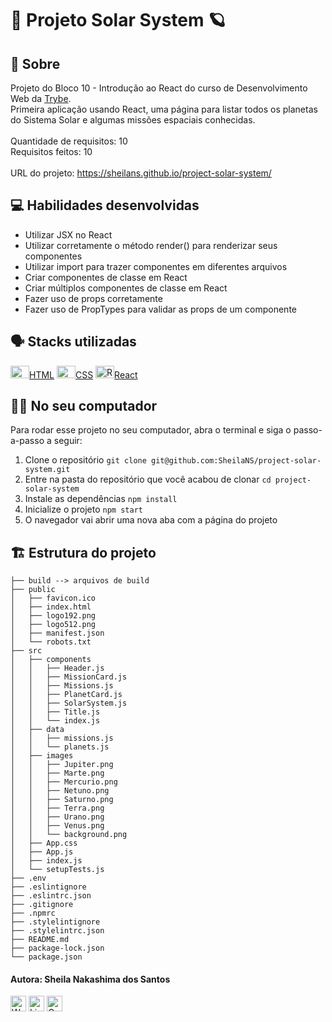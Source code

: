 # :star2: Projeto Solar System :ringed_planet:

## :page_facing_up: Sobre

Projeto do Bloco 10 - Introdução ao React do curso de Desenvolvimento Web da [Trybe](https://www.betrybe.com).<br>
Primeira aplicação usando React, uma página para listar todos os planetas do Sistema Solar e algumas missões espaciais conhecidas.<br><br>
Quantidade de requisitos: 10<br>
Requisitos feitos: 10<br><br>
URL do projeto: https://sheilans.github.io/project-solar-system/

## :computer: Habilidades desenvolvidas

- Utilizar JSX no React
- Utilizar corretamente o método render() para renderizar seus componentes
- Utilizar import para trazer componentes em diferentes arquivos
- Criar componentes de classe em React
- Criar múltiplos componentes de classe em React
- Fazer uso de props corretamente
- Fazer uso de PropTypes para validar as props de um componente

## :speaking_head: Stacks utilizadas
<div align="left">
  <a href="https://developer.mozilla.org/en-US/docs/Web/HTML" display="block"><img alt="HTML5 icon" height="20px" width="30px" src="https://cdn.jsdelivr.net/gh/devicons/devicon/icons/html5/html5-original.svg" />HTML</a>
  <a href="https://developer.ozilla.org/pt-BR/docs/Web/CSS"><img alt="CSS3 icon" height="20px" width="30px" src="https://cdn.jsdelivr.net/gh/devicons/devicon/icons/css3/css3-original.svg" />CSS</a>
  <a href="https://reactjs.org/"><img alt="React.Js icon" height="20px" width="30px" src="https://cdn.jsdelivr.net/gh/devicons/devicon/icons/react/react-original.svg" />React</a>
</div>

## :woman_technologist: No seu computador
Para rodar esse projeto no seu computador, abra o terminal e siga o passo-a-passo a seguir:

1. Clone o repositório `git clone git@github.com:SheilaNS/project-solar-system.git`
2. Entre na pasta do repositório que você acabou de clonar `cd project-solar-system`
3. Instale as dependências `npm install`
4. Inicialize o projeto `npm start`
5. O navegador vai abrir uma nova aba com a página do projeto 

## :building_construction: Estrutura do projeto
```
├── build --> arquivos de build
├── public
│   ├── favicon.ico
│   ├── index.html
│   ├── logo192.png
│   ├── logo512.png
│   ├── manifest.json
│   └── robots.txt
├── src
│   ├── components
│   │   ├── Header.js
│   │   ├── MissionCard.js
│   │   ├── Missions.js
│   │   ├── PlanetCard.js
│   │   ├── SolarSystem.js
│   │   ├── Title.js
│   │   └── index.js
│   ├── data
│   │   ├── missions.js
│   │   └── planets.js
│   ├── images
│   │   ├── Jupiter.png
│   │   ├── Marte.png
│   │   ├── Mercurio.png
│   │   ├── Netuno.png
│   │   ├── Saturno.png
│   │   ├── Terra.png
│   │   ├── Urano.png
│   │   ├── Venus.png
│   │   └── background.png
│   ├── App.css
│   ├── App.js
│   ├── index.js
│   └── setupTests.js
├── .env
├── .eslintignore
├── .eslintrc.json
├── .gitignore
├── .npmrc
├── .stylelintignore
├── .stylelintrc.json
├── README.md
├── package-lock.json
└── package.json
 ```
 #### Autora: Sheila Nakashima dos Santos
<a href="https://wa.me/+5511995985416?text=Sheila%20Dev" target="_blank" rel="external"><img src="https://img.shields.io/badge/WhatsApp-25D366?style=for-the-badge&logo=whatsapp&logoColor=white" alt="WhatsApp" height="25px" /></a>
<a href="https://www.linkedin.com/in/sheila-nakashima-dos-santos/" target="_blank" rel="external"><img src="https://img.shields.io/badge/LinkedIn-0077B5?style=for-the-badge&logo=linkedin&logoColor=white" alt="LinkedIn" height="25px"></a>
<a href="mailto:shei.nsantos@gmail.com" target="_blank" rel="external"><img src="https://img.shields.io/badge/Gmail-D14836?style=for-the-badge&logo=gmail&logoColor=white" alt="Gmail" height="25px"></a>
